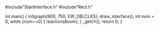 #include"StartInterface.h"
#include"Rect.h"

int main()
{
	initgraph(900, 750, EW_DBLCLKS);
	draw_interface();
	int num = 0;
	while (num==0)
	{
		reaction(&num);
	}
	_getch();
	return 0;
}

